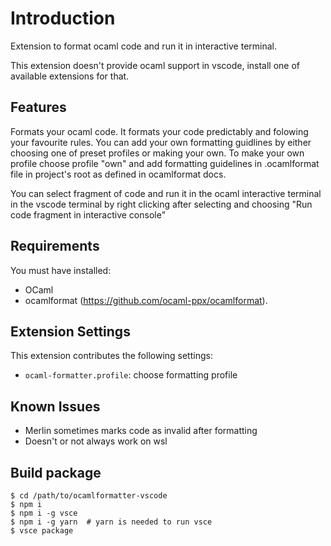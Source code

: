 # Introduction

Extension to format ocaml code and run it in interactive terminal.

This extension doesn't provide ocaml support in vscode, install one of available extensions for that.

## Features

Formats your ocaml code.
It formats your code predictably and folowing your favourite rules.
You can add your own formatting guidlines by either choosing one of preset profiles or making your own.
To make your own profile choose profile "own" and add formatting guidelines in .ocamlformat file in project's root as defined in ocamlformat docs. 

You can select fragment of code and run it in the ocaml interactive terminal in the vscode terminal by right clicking after selecting and choosing "Run code fragment in interactive console"

## Requirements
You must have installed:
* OCaml
* ocamlformat (https://github.com/ocaml-ppx/ocamlformat).

## Extension Settings

This extension contributes the following settings:

* `ocaml-formatter.profile`: choose formatting profile

## Known Issues

- Merlin sometimes marks code as invalid after formatting
- Doesn't or not always work on wsl

## Build package

```console
$ cd /path/to/ocamlformatter-vscode
$ npm i
$ npm i -g vsce
$ npm i -g yarn  # yarn is needed to run vsce
$ vsce package
```
